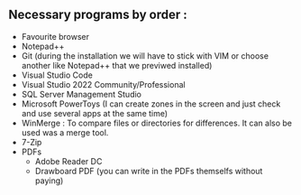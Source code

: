 
## Necessary programs by order :
- Favourite browser
- Notepad++ 
- Git (during the installation we will have to stick with VIM or choose another like Notepad++ that we previwed installed)
- Visual Studio Code
- Visual Studio 2022 Community/Professional
- SQL Server Management Studio
- Microsoft PowerToys (I can create zones in the screen and just check and use several apps at the same time)
- WinMerge : To compare files or directories for differences. It can also be used was a merge tool. 
- 7-Zip
- PDFs
   - Adobe Reader DC 
   - Drawboard PDF (you can write in the PDFs themselfs without paying)
